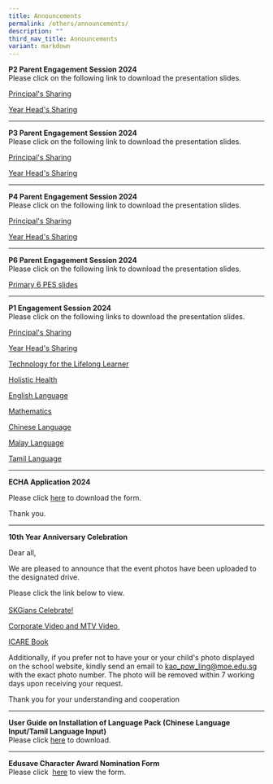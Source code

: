 ```yaml
---
title: Announcements
permalink: /others/announcements/
description: ""
third_nav_title: Announcements
variant: markdown
---
```

<p></p>
<p><strong>P2 Parent Engagement Session 2024<br></strong>Please click on
the following link to download the presentation slides.</p>
<p><a href="/files/2024_PES/2024_P2_PES_Principal.pdf" rel="noopener noreferrer nofollow" target="_blank">Principal's Sharing</a>
</p>
<p><a href="/files/2024_PES/P2_PES_2024_Acad_Heads_Sharing.pdf" rel="noopener noreferrer nofollow" target="_blank">Year Head's Sharing</a>
</p>
<hr>
<p></p>
<p><strong>P3 Parent Engagement Session 2024<br></strong>Please click on
the following link to download the presentation slides.</p>
<p><a href="/files/2024_PES/2024_P3_PES_Principal.pdf" rel="noopener noreferrer nofollow" target="_blank">Principal's Sharing</a>
</p>
<p><a href="/files/2024_PES/P3_PES_2024_Acad_Heads_Sharing.pdf" rel="noopener noreferrer nofollow" target="_blank">Year Head's Sharing</a>
</p>
<hr>
<p></p>
<p><strong>P4 Parent Engagement Session 2024<br></strong>Please click on
the following link to download the presentation slides.</p>
<p><a href="/files/2024_PES/2024_P4_PES_Principal.pdf" rel="noopener noreferrer nofollow" target="_blank">Principal's Sharing</a>
</p>
<p><a href="/files/2024_PES/P4_PES_2024_Acad_Heads_Sharing.pdf" rel="noopener noreferrer nofollow" target="_blank">Year Head's Sharing</a>
</p>
<hr>
<p><strong>P6 Parent Engagement Session 2024<br></strong>Please click on
the following link to download the presentation slides.</p>
<p><a href="/files/Primary_6_PES.pdf" rel="noopener noreferrer nofollow" target="_blank">Primary 6 PES slides</a>
</p>
<hr>
<p><strong>P1 Engagement Session 2024<br></strong>Please click on the following
links to download the presentation slides.</p>
<p><a href="/files/Principal_Sharing.pdf" rel="noopener noreferrer nofollow" target="_blank">Principal's Sharing</a>
</p>
<p><a href="/files/Year_Head_Sharing.pdf" rel="noopener noreferrer nofollow" target="_blank">Year Head's Sharing</a>
</p>
<p><a href="/files/Technology_for_Learning.pdf" rel="noopener noreferrer nofollow" target="_blank">Technology for the Lifelong Learner</a>
</p>
<p><a href="/files/Holistic_Health.pdf" rel="noopener noreferrer nofollow" target="_blank">Holistic Health</a>
</p>
<p><a href="/files/English_Language.pdf" rel="noopener noreferrer nofollow" target="_blank">English Language</a>
</p>
<p><a href="/files/Mathematics_2024.pdf" rel="noopener noreferrer nofollow" target="_blank">Mathematics</a>
</p>
<p><a href="/files/Chinese_Language.pdf" rel="noopener noreferrer nofollow" target="_blank">Chinese Language</a>
</p>
<p><a href="/files/Malay_Language.pdf" rel="noopener noreferrer nofollow" target="_blank">Malay Language</a>
</p>
<p><a href="/files/Tamil_Language.pdf" rel="noopener noreferrer nofollow" target="_blank">Tamil Language</a>
</p>
<hr>
<p><strong>ECHA Application 2024</strong>
</p>
<p>Please click <a href="https://docs.google.com/document/d/1hz1IhJCLECUDAyEUmUG0NGEq29Wy1eOl/edit?usp=drive_link&amp;ouid=109524831007664083125&amp;rtpof=true&amp;sd=true" rel="noopener" target="_blank">here</a> to
download the form.</p>
<p>Thank you.</p>
<hr>
<p><strong>10th Year Anniversary Celebration</strong>
</p>
<p>Dear all,</p>
<p>We are pleased to announce that the event photos have been uploaded to
the designated drive.&nbsp;</p>
<p>Please click the link below to view.
<br>
<br><a href="https://drive.google.com/drive/folders/1s2eae6oBfmkk-Y4OBZM-vFcOTuWjbXOH?usp=sharing" rel="noopener" target="_blank">SKGians Celebrate!</a>
</p>
<p><a href="/others/announcements/10thyearanniversarycelebration/" rel="noopener noreferrer nofollow" target="_blank">Corporate Video and MTV Video&nbsp;</a>
</p>
<p><a href="https://drive.google.com/drive/folders/1--zrSWJ7DkQG_FIZfQXhHaGRM0Sp7tLz" rel="noopener" target="_blank">ICARE Book</a>
</p>
<p>Additionally, if you prefer not to have your or your child's photo displayed
on the school website, kindly send an email to <a href="mailto:kao_pow_ling@moe.edu.sg" rel="noopener noreferrer nofollow" target="">kao_pow_ling@moe.edu.sg</a> with the
exact photo number. The photo will be removed within 7 working days upon
receiving your request.</p>
<p>Thank you for your understanding and cooperation</p>
<hr>
<p><strong>User Guide on Installation of Language Pack (Chinese Language Input/Tamil Language Input)<br></strong>Please
click&nbsp;<a href="/files/User%20Guide%20to%20install%20language%20in%20Win%2010.pdf" rel="noopener" target="_blank">here</a>&nbsp;to
download.</p>
<hr>
<p><strong>Edusave Character Award Nomination Form<br></strong>Please click&nbsp;
<a href="/files/ECHA%20NOMINATION%20FORM%202020.pdf" rel="noopener" target="_blank">here</a>&nbsp;to view the form.<strong><br></strong>
</p>
